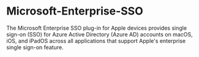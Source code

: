 # Microsoft-Enterprise-SSO
The Microsoft Enterprise SSO plug-in for Apple devices provides single sign-on (SSO) for Azure Active Directory (Azure AD) accounts on macOS, iOS, and iPadOS across all applications that support Apple's enterprise single sign-on feature.
